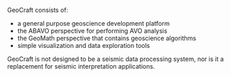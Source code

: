 GeoCraft consists of:

  * a general purpose geoscience development platform
  * the ABAVO perspective for performing AVO analysis
  * the GeoMath perspective that contains geoscience algorithms
  * simple visualization and data exploration tools

GeoCraft is not designed to be a seismic data processing system, nor is it a replacement for seismic interpretation applications.